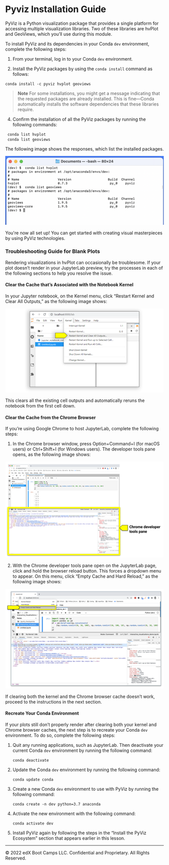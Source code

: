 # Pyviz Installation Guide

PyViz is a Python visualization package that provides a single platform for accessing multiple visualization libraries. Two of these libraries are hvPlot and GeoViews, which you’ll use during this module.

To install PyViz and its dependencies in your Conda `dev` environment, complete the following steps:

1. From your terminal, log in to your Conda `dev` environment.

2. Install the PyViz packages by using the `conda install` command as follows:


```shell
conda install -c pyviz hvplot geoviews
```

> **Note** For some installations, you might get a message indicating that the requested packages are already installed. This is fine&mdash;Conda automatically installs the software dependencies that these libraries require.

4. Confirm the installation of all the PyViz packages by running the following commands:

```shell
 conda list hvplot
 conda list geoviews
```

The following image shows the responses, which list the installed packages.

![A screenshot depicts the installed versions of hvplot and geoviews](Images/6-0-conda-list-hvplot-geoviews.png)

You're now all set up! You can get started with creating visual masterpieces by using PyViz technologies.

### Troubleshooting Guide for Blank Plots

Rendering visualizations in hvPlot can occasionally be troublesome. If your plot doesn’t render in your JupyterLab preview, try the processes in each of the following sections to help you resolve the issue.

#### Clear the Cache that’s Associated with the Notebook Kernel

In your Jupyter notebook, on the Kernel menu, click “Restart Kernel and Clear All Outputs,” as the following image shows:

![A screenshot depicts the Kernel menu.](Images/6-0-clear-kernel-cache.png)

This clears all the existing cell outputs and automatically reruns the notebook from the first cell down.

#### Clear the Cache from the Chrome Browser

If you’re using Google Chrome to host JupyterLab, complete the following steps:

1. In the Chrome browser window, press Option+Command+I (for macOS users) or Ctrl+Shift+I (for Windows users). The developer tools pane opens, as the following image shows:

![A screenshot depicts the developer tools pane.](Images/6-0-chrome-dev-tools-pane.png)

2. With the Chrome developer tools pane open on the JupyterLab page, click and hold the browser reload button. This forces a dropdown menu to appear. On this menu, click “Empty Cache and Hard Reload,” as the following image shows:

![A screenshot depicts the dropdown menu.](Images/6-0-clear-browser-cache.png)

If clearing both the kernel and the Chrome browser cache doesn’t work, proceed to the instructions in the next section.

#### Recreate Your Conda Environment

If your plots still don’t properly render after clearing both your kernel and Chrome browser caches, the next step is to recreate your Conda `dev` environment. To do so, complete the following steps:

1. Quit any running applications, such as JupyterLab. Then deactivate your current Conda `dev` environment by running the following command:

    ```shell
    conda deactivate
    ```

2. Update the Conda `dev` environment by running the following command:

    ```shell
    conda update conda
    ```

3. Create a new Conda `dev` environment to use with PyViz by running the following command:

    ```shell
    conda create -n dev python=3.7 anaconda
    ```

4. Activate the new environment with the following command:

    ```shell
    conda activate dev
    ```

5. Install PyViz again by following the steps in the “Install the PyViz Ecosystem” section that appears earlier in this lesson.

---

© 2022 edX Boot Camps LLC. Confidential and Proprietary. All Rights Reserved.
